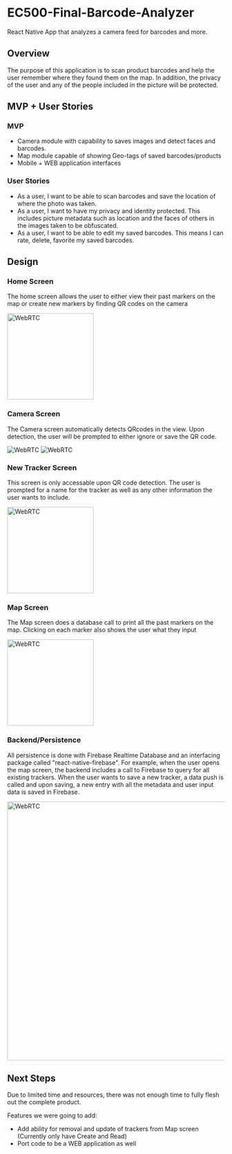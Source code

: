 # EC500-Final-Barcode-Analyzer
React Native App that analyzes a camera feed for barcodes and more.

## Overview
The purpose of this application is to scan product barcodes and help the user remember where they found them on the map. In addition, the privacy of the user and any of the people included in the picture will be protected.

## MVP + User Stories
### MVP
- Camera module with capability to saves images and detect faces and barcodes.
- Map module capable of showing Geo-tags of saved barcodes/products
- Mobile + WEB application interfaces

### User Stories
- As a user, I want to be able to scan barcodes and save the location of where the photo was taken.
- As a user, I want to have my privacy and identity protected. This includes picture metadata such as location and the faces of others in the images taken to be obfuscated. 
- As a user, I want to be able to edit my saved barcodes. This means I can rate, delete, favorite my saved barcodes.
 
## Design

### Home Screen
The home screen allows the user to either view their past markers on the map or create new markers by finding QR codes on the camera

<img src="Images/Home.PNG" alt="WebRTC" width="200"/>

### Camera Screen
The Camera screen automatically detects QRcodes in the view. Upon detection, the user will be prompted to either ignore or save the QR code.

<img src="Images/Camera.PNG" alt="WebRTC" length="100"/> <img src="Images/QRsensed.PNG" alt="WebRTC" length="100"/>

### New Tracker Screen
This screen is only accessable upon QR code detection. The user is prompted for a name for the tracker as well as any other information the user wants to include.

<img src="Images/weblogo.png" alt="WebRTC" width="200"/>

### Map Screen
The Map screen does a database call to print all the past markers on the map. Clicking on each marker also shows the user what they input

<img src="Images/trackers.PNG" alt="WebRTC" width="200"/>

### Backend/Persistence
All persistence is done with Firebase Realtime Database and an interfacing package called "react-native-firebase". For example, when the user opens the map screen, the backend includes a call to Firebase to query for all existing trackers. When the user wants to save a new tracker, a data push is called and upon saving, a new entry with all the metadata and user input data is saved in Firebase.

<img src="Images/testtracker.PNG" alt="WebRTC" width="600"/>

## Next Steps
Due to limited time and resources, there was not enough time to fully flesh out the complete product.

Features we were going to add:

- Add ability for removal and update of trackers from Map screen (Currently only have Create and Read)
- Port code to be a WEB application as well
